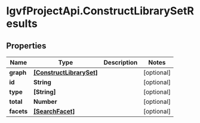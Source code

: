 # IgvfProjectApi.ConstructLibrarySetResults

## Properties

Name | Type | Description | Notes
------------ | ------------- | ------------- | -------------
**graph** | [**[ConstructLibrarySet]**](ConstructLibrarySet.md) |  | [optional] 
**id** | **String** |  | [optional] 
**type** | **[String]** |  | [optional] 
**total** | **Number** |  | [optional] 
**facets** | [**[SearchFacet]**](SearchFacet.md) |  | [optional] 


